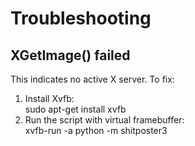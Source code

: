 # Troubleshooting

## XGetImage() failed
This indicates no active X server. To fix:
1. Install Xvfb:  
   sudo apt-get install xvfb  
2. Run the script with virtual framebuffer:  
   xvfb-run -a python -m shitposter3

